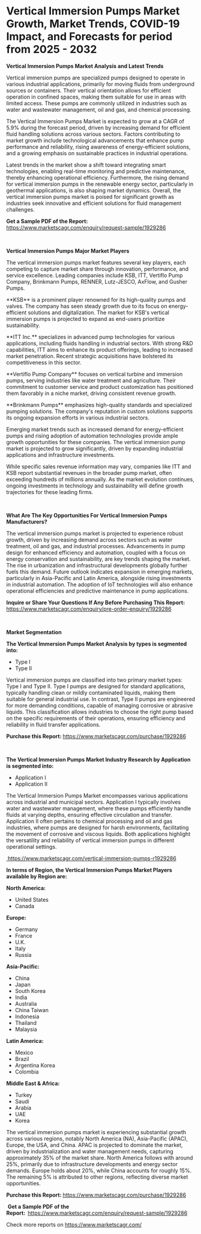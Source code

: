 <p><h1>Vertical Immersion Pumps Market Growth, Market Trends, COVID-19 Impact, and Forecasts for period from 2025 - 2032</h1></p><p><strong>Vertical Immersion Pumps Market Analysis and Latest Trends</strong></p>
<p><p>Vertical immersion pumps are specialized pumps designed to operate in various industrial applications, primarily for moving fluids from underground sources or containers. Their vertical orientation allows for efficient operation in confined spaces, making them suitable for use in areas with limited access. These pumps are commonly utilized in industries such as water and wastewater management, oil and gas, and chemical processing.</p><p>The Vertical Immersion Pumps Market is expected to grow at a CAGR of 5.9% during the forecast period, driven by increasing demand for efficient fluid handling solutions across various sectors. Factors contributing to market growth include technological advancements that enhance pump performance and reliability, rising awareness of energy-efficient solutions, and a growing emphasis on sustainable practices in industrial operations. </p><p>Latest trends in the market show a shift toward integrating smart technologies, enabling real-time monitoring and predictive maintenance, thereby enhancing operational efficiency. Furthermore, the rising demand for vertical immersion pumps in the renewable energy sector, particularly in geothermal applications, is also shaping market dynamics. Overall, the vertical immersion pumps market is poised for significant growth as industries seek innovative and efficient solutions for fluid management challenges.</p></p>
<p><strong>Get a Sample PDF of the Report:&nbsp;</strong> <a href="https://www.marketscagr.com/enquiry/request-sample/1929286?utm_campaign=3222&utm_medium=2&utm_source=Github&utm_content=ia&utm_term=29032025&utm_id=vertical-immersion-pumps">https://www.marketscagr.com/enquiry/request-sample/1929286</a></p>
<p>&nbsp;</p>
<p><strong>Vertical Immersion Pumps Major Market Players</strong></p>
<p><p>The vertical immersion pumps market features several key players, each competing to capture market share through innovation, performance, and service excellence. Leading companies include KSB, ITT, Vertiflo Pump Company, Brinkmann Pumps, RENNER, Lutz-JESCO, AxFlow, and Gusher Pumps. </p><p>**KSB** is a prominent player renowned for its high-quality pumps and valves. The company has seen steady growth due to its focus on energy-efficient solutions and digitalization. The market for KSB's vertical immersion pumps is projected to expand as end-users prioritize sustainability.</p><p>**ITT Inc.** specializes in advanced pump technologies for various applications, including fluids handling in industrial sectors. With strong R&D capabilities, ITT aims to enhance its product offerings, leading to increased market penetration. Recent strategic acquisitions have bolstered its competitiveness in this sector.</p><p>**Vertiflo Pump Company** focuses on vertical turbine and immersion pumps, serving industries like water treatment and agriculture. Their commitment to customer service and product customization has positioned them favorably in a niche market, driving consistent revenue growth.</p><p>**Brinkmann Pumps** emphasizes high-quality standards and specialized pumping solutions. The company's reputation in custom solutions supports its ongoing expansion efforts in various industrial sectors.</p><p>Emerging market trends such as increased demand for energy-efficient pumps and rising adoption of automation technologies provide ample growth opportunities for these companies. The vertical immersion pump market is projected to grow significantly, driven by expanding industrial applications and infrastructure investments. </p><p>While specific sales revenue information may vary, companies like ITT and KSB report substantial revenues in the broader pump market, often exceeding hundreds of millions annually. As the market evolution continues, ongoing investments in technology and sustainability will define growth trajectories for these leading firms.</p></p>
<p>&nbsp;</p>
<p><strong>What Are The Key Opportunities For Vertical Immersion Pumps Manufacturers?</strong></p>
<p><p>The vertical immersion pumps market is projected to experience robust growth, driven by increasing demand across sectors such as water treatment, oil and gas, and industrial processes. Advancements in pump design for enhanced efficiency and automation, coupled with a focus on energy conservation and sustainability, are key trends shaping the market. The rise in urbanization and infrastructural developments globally further fuels this demand. Future outlook indicates expansion in emerging markets, particularly in Asia-Pacific and Latin America, alongside rising investments in industrial automation. The adoption of IoT technologies will also enhance operational efficiencies and predictive maintenance in pump applications.</p></p>
<p><strong>Inquire or Share Your Questions If Any Before Purchasing This Report:</strong> <a href="https://www.marketscagr.com/enquiry/pre-order-enquiry/1929286?utm_campaign=3222&utm_medium=2&utm_source=Github&utm_content=ia&utm_term=29032025&utm_id=vertical-immersion-pumps">https://www.marketscagr.com/enquiry/pre-order-enquiry/1929286</a></p>
<p>&nbsp;</p>
<p><strong>Market Segmentation</strong></p>
<p><strong>The Vertical Immersion Pumps Market Analysis by types is segmented into:</strong></p>
<p><ul><li>Type I</li><li>Type II</li></ul></p>
<p><p>Vertical immersion pumps are classified into two primary market types: Type I and Type II. Type I pumps are designed for standard applications, typically handling clean or mildly contaminated liquids, making them suitable for general industrial use. In contrast, Type II pumps are engineered for more demanding conditions, capable of managing corrosive or abrasive liquids. This classification allows industries to choose the right pump based on the specific requirements of their operations, ensuring efficiency and reliability in fluid transfer applications.</p></p>
<p><strong>Purchase this Report:&nbsp;</strong><a href="https://www.marketscagr.com/purchase/1929286?utm_campaign=3222&utm_medium=2&utm_source=Github&utm_content=ia&utm_term=29032025&utm_id=vertical-immersion-pumps">https://www.marketscagr.com/purchase/1929286</a></p>
<p>&nbsp;</p>
<p><strong>The Vertical Immersion Pumps Market Industry Research by Application is segmented into:</strong></p>
<p><ul><li>Application I</li><li>Application II</li></ul></p>
<p><p>The Vertical Immersion Pumps Market encompasses various applications across industrial and municipal sectors. Application I typically involves water and wastewater management, where these pumps efficiently handle fluids at varying depths, ensuring effective circulation and transfer. Application II often pertains to chemical processing and oil and gas industries, where pumps are designed for harsh environments, facilitating the movement of corrosive and viscous liquids. Both applications highlight the versatility and reliability of vertical immersion pumps in different operational settings.</p></p>
<p><a href="https://www.marketscagr.com/vertical-immersion-pumps-r1929286?utm_campaign=3222&utm_medium=2&utm_source=Github&utm_content=ia&utm_term=29032025&utm_id=vertical-immersion-pumps">&nbsp;https://www.marketscagr.com/vertical-immersion-pumps-r1929286</a></p>
<p><strong>In terms of Region, the Vertical Immersion Pumps Market Players available by Region are:</strong></p>
<p>
    <p> <strong> North America: </strong>
        <ul>
            <li>United States</li>
            <li>Canada</li>
        </ul>
        </p> 
    <p> <strong> Europe: </strong>
        <ul>
            <li>Germany</li>
            <li>France</li>
            <li>U.K.</li>
            <li>Italy</li>
            <li>Russia</li>
        </ul>
        </p> 
    <p> <strong> Asia-Pacific: </strong>
        <ul>
            <li>China</li>
            <li>Japan</li>
            <li>South Korea</li>
            <li>India</li>
            <li>Australia</li>
            <li>China Taiwan</li>
            <li>Indonesia</li>
            <li>Thailand</li>
            <li>Malaysia</li>
        </ul>
        </p> 
    <p> <strong> Latin America: </strong>
        <ul>
            <li>Mexico</li>
            <li>Brazil</li>
            <li>Argentina Korea</li>
            <li>Colombia</li>
        </ul>
        </p> 
    <p> <strong> Middle East & Africa: </strong>
        <ul>
            <li>Turkey</li>
            <li>Saudi</li>
            <li>Arabia</li>
            <li>UAE</li>
            <li>Korea</li>
        </ul>
    </p>
    </p>
<p><p>The vertical immersion pumps market is experiencing substantial growth across various regions, notably North America (NA), Asia-Pacific (APAC), Europe, the USA, and China. APAC is projected to dominate the market, driven by industrialization and water management needs, capturing approximately 35% of the market share. North America follows with around 25%, primarily due to infrastructure developments and energy sector demands. Europe holds about 20%, while China accounts for roughly 15%. The remaining 5% is attributed to other regions, reflecting diverse market opportunities.</p></p>
<p><strong>Purchase this Report: </strong><a href="https://www.marketscagr.com/purchase/1929286?utm_campaign=3222&utm_medium=2&utm_source=Github&utm_content=ia&utm_term=29032025&utm_id=vertical-immersion-pumps">https://www.marketscagr.com/purchase/1929286</a></p>
<p>&nbsp;<strong>Get a Sample PDF of the Report:&nbsp;&nbsp;</strong><a href="https://www.marketscagr.com/enquiry/request-sample/1929286?utm_campaign=3222&utm_medium=2&utm_source=Github&utm_content=ia&utm_term=29032025&utm_id=vertical-immersion-pumps">https://www.marketscagr.com/enquiry/request-sample/1929286</a></p>
<p><strong></strong></p>
<p>Check more reports on <a href="https://www.marketscagr.com/?utm_campaign=3222&utm_medium=2&utm_source=Github&utm_content=ia&utm_term=29032025&utm_id=vertical-immersion-pumps">https://www.marketscagr.com/</a></p>